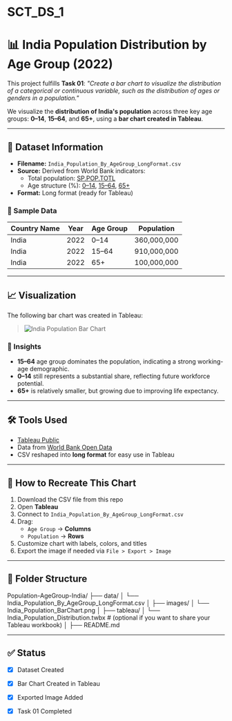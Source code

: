# SCT_DS_1
# 📊 India Population Distribution by Age Group (2022)

This project fulfills **Task 01**: _"Create a bar chart to visualize the distribution of a categorical or continuous variable, such as the distribution of ages or genders in a population."_

We visualize the **distribution of India's population** across three key age groups: **0–14**, **15–64**, and **65+**, using a **bar chart created in Tableau**.

---

## 📁 Dataset Information

- **Filename:** `India_Population_By_AgeGroup_LongFormat.csv`
- **Source:** Derived from World Bank indicators:
  - Total population: [SP.POP.TOTL](https://data.worldbank.org/indicator/SP.POP.TOTL)
  - Age structure (%): [0–14](https://data.worldbank.org/indicator/SP.POP.0014.TO.ZS), [15–64](https://data.worldbank.org/indicator/SP.POP.1564.TO.ZS), [65+](https://data.worldbank.org/indicator/SP.POP.65UP.TO.ZS)
- **Format:** Long format (ready for Tableau)

### 🔢 Sample Data

| Country Name | Year | Age Group | Population   |
|--------------|------|-----------|--------------|
| India        | 2022 | 0–14      | 360,000,000  |
| India        | 2022 | 15–64     | 910,000,000  |
| India        | 2022 | 65+       | 100,000,000  |

---

## 📈 Visualization

The following bar chart was created in Tableau:

> ![India Population Bar Chart](./Dashboard2.png)

### 🎯 Insights
- **15–64** age group dominates the population, indicating a strong working-age demographic.
- **0–14** still represents a substantial share, reflecting future workforce potential.
- **65+** is relatively smaller, but growing due to improving life expectancy.

---

## 🛠️ Tools Used

- [Tableau Public](https://public.tableau.com/)
- Data from [World Bank Open Data](https://data.worldbank.org/)
- CSV reshaped into **long format** for easy use in Tableau

---

## 📌 How to Recreate This Chart

1. Download the CSV file from this repo
2. Open **Tableau**
3. Connect to `India_Population_By_AgeGroup_LongFormat.csv`
4. Drag:
   - `Age Group` → **Columns**
   - `Population` → **Rows**
5. Customize chart with labels, colors, and titles
6. Export the image if needed via `File > Export > Image`

---

## 📂 Folder Structure

Population-AgeGroup-India/
├── data/
│   └── India_Population_By_AgeGroup_LongFormat.csv
│
├── images/
│   └── India_Population_BarChart.png
│
├── tableau/
│   └── India_Population_Distribution.twbx   # (optional if you want to share your Tableau workbook)
│
├── README.md


---

## ✅ Status

- [x] Dataset Created
- [x] Bar Chart Created in Tableau
- [x] Exported Image Added
- [x] Task 01 Completed


